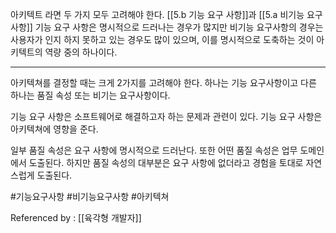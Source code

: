 
아키텍트 라면 두 가지 모두 고려해야 한다. [[5.b 기능 요구 사항]]과 [[5.a 비기능 요구사항]] 기능 요구 사항은 명시적으로 드러나는 경우가 많지만 비기능 요구사항의 경우는 사용자가 인지 하지 못하고 있는 경우도 많이 있으며, 이를 명시적으로 도축하는 것이 아키텍트의 역량 중의 하나이다. 

--------

아키텍쳐를 결정할 때는 크게 2가지를 고려해야 한다. 하나는 기능 요구사항이고 다른 하나는 품질 속성 또는 비기는 요구사항이다.

기능 요구 사항은 소프트웨어로 해결하고자 하는 문제과 관련이 있다. 기능 요구 사항은 아키텍쳐에 영향을 준다. 

일부 품질 속성은 요구 사항에 명시적으로 드러난다. 또한 어떤 품질 속성은 업무 도메인에서 도출된다. 하지만 품질 속성의 대부분은 요구 사항에 없더라고 경험을 토대로 자연스럽게 도출된다. 

#기능요구사항 #비기능요구사항 #아키텍쳐

Referenced by : [[육각형 개발자]]